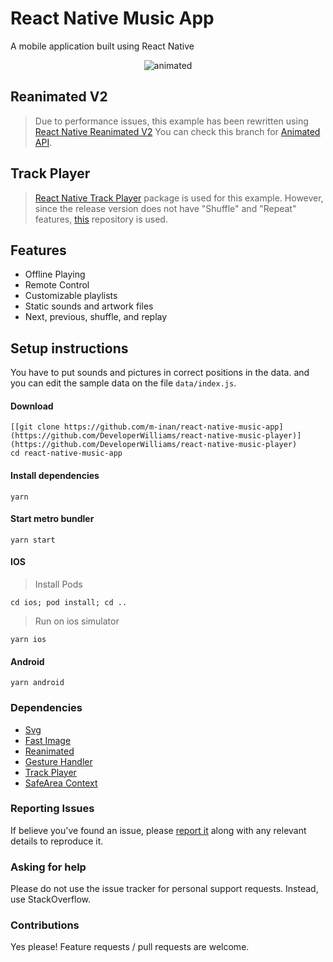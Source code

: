 # React Native Music App

A mobile application built using React Native

<p align="center">
  <img src="https://github.com/m-inan/react-native-music-app/blob/master/images/screen.gif?raw=true" alt="animated" />
</p>

## Reanimated V2
> Due to performance issues, this example has been rewritten using [React Native Reanimated V2](https://github.com/software-mansion/react-native-reanimated) You can check this branch for [Animated API](https://github.com/m-inan/react-native-music-app/tree/animated_api).

## Track Player
> [React Native Track Player](https://github.com/react-native-kit/react-native-track-player) package is used for this example. However, since the release version does not have "Shuffle" and "Repeat" features, [this](https://github.com/m-inan/react-native-track-player) repository is used.

## Features

- Offline Playing
- Remote Control
- Customizable playlists
- Static sounds and artwork files
- Next, previous, shuffle, and replay

## Setup instructions
You have to put sounds and pictures in correct positions in the data. and you can edit the sample data on the file `data/index.js`.

#### Download
```console
[[git clone https://github.com/m-inan/react-native-music-app](https://github.com/DeveloperWilliams/react-native-music-player)](https://github.com/DeveloperWilliams/react-native-music-player)
cd react-native-music-app
```

#### Install dependencies
```console
yarn
```

#### Start metro bundler
```console
yarn start
```

#### IOS
> Install Pods
```console
cd ios; pod install; cd ..
```
> Run on ios simulator
```console
yarn ios
```

#### Android
```console
yarn android
```
### Dependencies
- [Svg](https://github.com/react-native-svg/react-native-svg)
- [Fast Image](https://github.com/DylanVann/react-native-fast-image)
- [Reanimated](https://github.com/software-mansion/react-native-reanimated)
- [Gesture Handler](https://github.com/software-mansion/react-native-gesture-handler)
- [Track Player](https://github.com/m-inan/react-native-track-player)
- [SafeArea Context](https://github.com/th3rdwave/react-native-safe-area-context)

### Reporting Issues
If believe you've found an issue, please [report it](https://github.com/m-inan/react-native-music-app/issues) along with any relevant details to reproduce it.

### Asking for help 
Please do not use the issue tracker for personal support requests. Instead, use StackOverflow.

### Contributions 
Yes please! Feature requests / pull requests are welcome.
